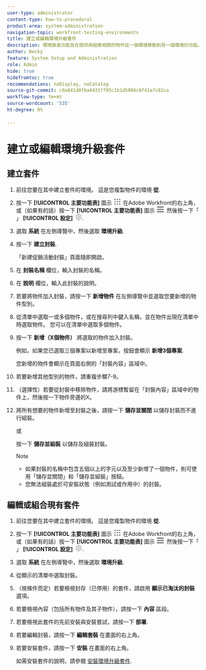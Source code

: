 ```yaml
---
user-type: administrator
content-type: how-to-procedural
product-area: system-administration
navigation-topic: workfront-testing-environments
title: 建立或編輯環境升級套件
description: 環境推進功能旨在提供與組態相關的物件從一個環境移動到另一個環境的功能。 瞭解如何建立環境升級套件，以便安裝在其他環境中。
author: Becky
feature: System Setup and Administration
role: Admin
hide: true
hidefromtoc: true
recommendations: noDisplay, noCatalog
source-git-commit: c0a841d8f6a4431ff95c1b1d5904c8f41a7c82ca
workflow-type: tm+mt
source-wordcount: '535'
ht-degree: 0%

---
```


# 建立或編輯環境升級套件

## 建立套件

1. 前往您要在其中建立套件的環境。 這是您複製物件的環境 **從**.
1. 按一下 **[!UICONTROL 主要功能表]** 圖示 ![主要功能表](/help/_includes/assets/main-menu-icon.png) 在Adobe Workfront的右上角，或（如果有的話）按一下 **[!UICONTROL 主要功能表]** 圖示 ![主要功能表](/help/_includes/assets/main-menu-icon-left-nav.png) 然後按一下「 」 **[!UICONTROL 設定]** ![「設定」圖示](/help/_includes/assets/gear-icon-setup.png).
1. 選取 **系統** 在左側導覽中，然後選取 **環境升級**.
1. 按一下 **建立封裝**.

   「新建促銷活動封裝」頁面隨即開啟。

1. 在 **封裝名稱** 欄位，輸入封裝的名稱。
1. 在 **說明** 欄位，輸入此封裝的說明。
1. 若要將物件加入封裝，請按一下 **新增物件** 在左側導覽中並選取您要新增的物件型別。
1. 從清單中選取一或多個物件，或在搜尋列中鍵入名稱，並在物件出現在清單中時選取物件。 您可以在清單中選取多個物件。
1. 按一下 **新增（X個物件）** 將選取的物件加入封裝。

   例如，如果您已選取三個專案以新增至專案，按鈕會顯示 **新增3個專案**.

   您新增的物件會顯示在頁面右側的「封裝內容」區域中。

1. 若要新增其他型別的物件，請重複步驟7-9。
1. （選擇性）若要從封裝中移除物件，請將游標暫留在「封裝內容」區域中的物件上，然後按一下物件旁邊的X。
1. 將所有想要的物件新增至封裝之後，請按一下 **儲存並關閉** 以儲存封裝而不進行組裝。

   或

   按一下 **儲存並組裝** 以儲存及組裝封裝。

   >[!NOTE]
   >
   >* 如果封裝的名稱中包含五個以上的字元以及至少新增了一個物件，則可使用「儲存並關閉」和「儲存並組裝」按鈕。
   >* 您無法組裝處於可安裝狀態（例如測試或作用中）的封裝。

## 編輯或組合現有套件

1. 前往您要在其中建立套件的環境。 這是您複製物件的環境 **從**.
1. 按一下 **[!UICONTROL 主要功能表]** 圖示 ![主要功能表](/help/_includes/assets/main-menu-icon.png) 在Adobe Workfront的右上角，或（如果有的話）按一下 **[!UICONTROL 主要功能表]** 圖示 ![主要功能表](/help/_includes/assets/main-menu-icon-left-nav.png) 然後按一下「 」 **[!UICONTROL 設定]** ![「設定」圖示](/help/_includes/assets/gear-icon-setup.png).
1. 選取 **系統** 在左側導覽中，然後選取 **環境升級**.
1. 從顯示的清單中選取封裝。
1. （視條件而定）若要檢視封存（已停用）的套件，請啟用 **顯示已淘汰的封裝** 選項。
1. 若要檢視內容（包括所有物件及其子物件），請按一下 **內容** 區段。
1. 若要檢視此套件的先前安裝與安裝嘗試，請按一下 **部署**.
1. 若要編輯封裝，請按一下 **編輯套裝** 在畫面的右上角。
1. 若要安裝套件，請按一下 **安裝** 在畫面的右上角。

   如需安裝套件的說明，請參閱 [安裝環境升級套件](/help/quicksilver/administration-and-setup/set-up-workfront/workfront-testing-environments/environment-promotion-install-package.md).


